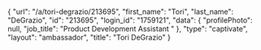 {
    "url": "\/a\/tori-degrazio\/213695",
    "first_name": "Tori",
    "last_name": "DeGrazio",
    "id": "213695",
    "login_id": "1759121",
    "data": {
        "profilePhoto": null,
        "job_title": "Product Development Assistant "
    },
    "type": "captivate",
    "layout": "ambassador",
    "title": "Tori DeGrazio"
}